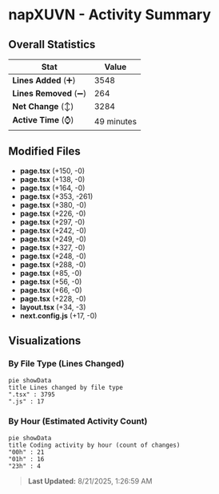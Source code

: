 # napXUVN - Activity Summary 

## Overall Statistics

| Stat                   | Value                                                             |
| ---------------------- | ----------------------------------------------------------------- |
| **Lines Added** (➕)   | 3548                                          |
| **Lines Removed** (➖) | 264                                        |
| **Net Change** (↕)    | 3284                |
| **Active Time** (⌚)   | 49 minutes |


## Modified Files
- **page.tsx** (+150, -0)
- **page.tsx** (+138, -0)
- **page.tsx** (+164, -0)
- **page.tsx** (+353, -261)
- **page.tsx** (+380, -0)
- **page.tsx** (+226, -0)
- **page.tsx** (+297, -0)
- **page.tsx** (+242, -0)
- **page.tsx** (+249, -0)
- **page.tsx** (+327, -0)
- **page.tsx** (+248, -0)
- **page.tsx** (+288, -0)
- **page.tsx** (+85, -0)
- **page.tsx** (+56, -0)
- **page.tsx** (+66, -0)
- **page.tsx** (+228, -0)
- **layout.tsx** (+34, -3)
- **next.config.js** (+17, -0)

## Visualizations

### By File Type (Lines Changed)

```mermaid
pie showData
title Lines changed by file type
".tsx" : 3795
".js" : 17
```

### By Hour (Estimated Activity Count)

```mermaid
pie showData
title Coding activity by hour (count of changes)
"00h" : 21
"01h" : 16
"23h" : 4
```


> **Last Updated:** 8/21/2025, 1:26:59 AM